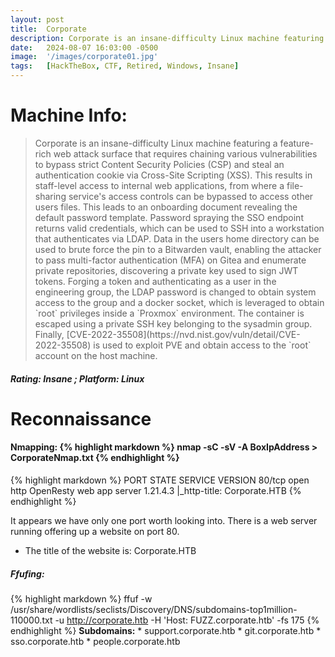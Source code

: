 ```yaml
---
layout: post
title:  Corporate
description: Corporate is an insane-difficulty Linux machine featuring a feature-rich web attack surface that requires chaining various vulnerabilities to bypass strict Content Security Policies (CSP) and steal an authentication cookie via Cross-Site Scripting (XSS). ...
date:   2024-08-07 16:03:00 -0500
image:  '/images/corporate01.jpg'
tags:   [HackTheBox, CTF, Retired, Windows, Insane]
---
```

# Machine Info:

<blockquote>
Corporate is an insane-difficulty Linux machine featuring a feature-rich web attack surface that requires chaining various vulnerabilities to bypass strict Content Security Policies (CSP) and steal an authentication cookie via Cross-Site Scripting (XSS). This results in staff-level access to internal web applications, from where a file-sharing service's access controls can be bypassed to access other users files. This leads to an onboarding document revealing the default password template. Password spraying the SSO endpoint returns valid credentials, which can be used to SSH into a workstation that authenticates via LDAP. Data in the users home directory can be used to brute force the pin to a Bitwarden vault, enabling the attacker to pass multi-factor authentication (MFA) on Gitea and enumerate private repositories, discovering a private key used to sign JWT tokens. Forging a token and authenticating as a user in the engineering group, the LDAP password is changed to obtain system access to the group and a docker socket, which is leveraged to obtain `root` privileges inside a `Proxmox` environment. The container is escaped using a private SSH key belonging to the sysadmin group. Finally, [CVE-2022-35508](https://nvd.nist.gov/vuln/detail/CVE-2022-35508) is used to exploit PVE and obtain access to the `root` account on the host machine. 
</blockquote>

##### Rating: Insane ; Platform: Linux

# Reconnaissance
#### Nmapping: {% highlight markdown %} nmap -sC -sV -A BoxIpAddress > CorporateNmap.txt {% endhighlight %}

{% highlight markdown %}
PORT   STATE SERVICE VERSION
80/tcp open  http    OpenResty web app server 1.21.4.3
|_http-title: Corporate.HTB
{% endhighlight %}

It appears we have only one port worth looking into. There is a web server running offering up a website on port 80.
* The title of the website is: Corporate.HTB

##### Ffufing:
{% highlight markdown %}
 ffuf -w /usr/share/wordlists/seclists/Discovery/DNS/subdomains-top1million-110000.txt  -u http://corporate.htb -H 'Host: FUZZ.corporate.htb' -fs 175
 {% endhighlight %}
 <b>Subdomains:</b>
	* support.corporate.htb
	* git.corporate.htb
	* sso.corporate.htb
	* people.corporate.htb